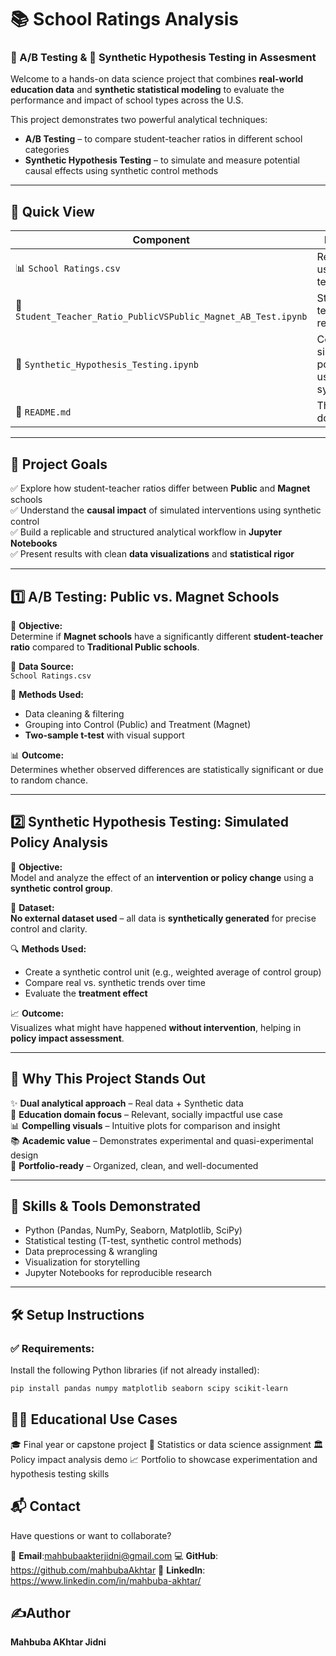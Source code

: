 # 📚 School Ratings Analysis
### 🎯 A/B Testing & 🧪 Synthetic Hypothesis Testing in Assesment

Welcome to a hands-on data science project that combines **real-world education data** and **synthetic statistical modeling** to evaluate the performance and impact of school types across the U.S.

This project demonstrates two powerful analytical techniques:
- **A/B Testing** – to compare student-teacher ratios in different school categories
- **Synthetic Hypothesis Testing** – to simulate and measure potential causal effects using synthetic control methods

---

## 📌 Quick View

| Component                      | Description                                                                 |
|-------------------------------|-----------------------------------------------------------------------------|
| 📊 `School Ratings.csv`       | Real dataset used for A/B testing                                          |
| 🧪 `Student_Teacher_Ratio_PublicVSPublic_Magnet_AB_Test.ipynb` | Statistical testing using real data                     |
| 🧠 `Synthetic_Hypothesis_Testing.ipynb`        | Controlled simulation of policy impact using synthetic data |
| 📝 `README.md`                 | This documentation                                                        |

---

## 🧠 Project Goals

✅ Explore how student-teacher ratios differ between **Public** and **Magnet** schools  
✅ Understand the **causal impact** of simulated interventions using synthetic control  
✅ Build a replicable and structured analytical workflow in **Jupyter Notebooks**  
✅ Present results with clean **data visualizations** and **statistical rigor**

---

## 1️⃣ A/B Testing: Public vs. Magnet Schools

📌 **Objective:**  
Determine if **Magnet schools** have a significantly different **student-teacher ratio** compared to **Traditional Public schools**.

📂 **Data Source:**  
`School Ratings.csv`

🔬 **Methods Used:**
- Data cleaning & filtering
- Grouping into Control (Public) and Treatment (Magnet)
- **Two-sample t-test** with visual support

📊 **Outcome:**  
Determines whether observed differences are statistically significant or due to random chance.

---

## 2️⃣ Synthetic Hypothesis Testing: Simulated Policy Analysis

📌 **Objective:**  
Model and analyze the effect of an **intervention or policy change** using a **synthetic control group**.

🧪 **Dataset:**  
**No external dataset used** – all data is **synthetically generated** for precise control and clarity.

🔍 **Methods Used:**
- Create a synthetic control unit (e.g., weighted average of control group)
- Compare real vs. synthetic trends over time
- Evaluate the **treatment effect**

📈 **Outcome:**  
Visualizes what might have happened **without intervention**, helping in **policy impact assessment**.

---

## 🌟 Why This Project Stands Out

✨ **Dual analytical approach** – Real data + Synthetic data  
📘 **Education domain focus** – Relevant, socially impactful use case  
📊 **Compelling visuals** – Intuitive plots for comparison and insight  
📚 **Academic value** – Demonstrates experimental and quasi-experimental design  
🚀 **Portfolio-ready** – Organized, clean, and well-documented

---

## 💼 Skills & Tools Demonstrated

- Python (Pandas, NumPy, Seaborn, Matplotlib, SciPy)
- Statistical testing (T-test, synthetic control methods)
- Data preprocessing & wrangling
- Visualization for storytelling
- Jupyter Notebooks for reproducible research

---

## 🛠️ Setup Instructions

### ✅ Requirements:
Install the following Python libraries (if not already installed):

```bash
pip install pandas numpy matplotlib seaborn scipy scikit-learn
```

## 🧑‍🏫 Educational Use Cases
🎓 Final year or capstone project
🔬 Statistics or data science assignment
🏛️ Policy impact analysis demo
📈 Portfolio to showcase experimentation and hypothesis testing skills

## 📬 Contact
Have questions or want to collaborate?

📧 **Email**:mahbubaakterjidni@gmail.com
💻 **GitHub**: https://github.com/mahbubaAkhtar
🔗 **LinkedIn**: https://www.linkedin.com/in/mahbuba-akhtar/

## ✍Author
 **Mahbuba AKhtar Jidni**

